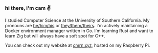 ### hi there, i'm cam ✌

I studied Computer Science at the University of Southern California. My pronouns are [he/him/his](https://pronoun.is/he/.../himself) or [they/them/theirs](https://pronoun.is/they/.../themselves).
I'm actively maintaining a Docker environment manager written in Go. I'm learning Rust and want to learn Zig but will
always have a soft spot for C++.

You can check out my website at [cmrn.xyz](https://cmrn.xyz), hosted on my Raspberry Pi.



<!--
**camerondurham/camerondurham** is a ✨ _special_ ✨ repository because its `README.md` (this file) appears on your GitHub profile.

<a href="https://github.com/anuraghazra/github-readme-stats">
  <img align="left" src="https://github-readme-stats.vercel.app/api/top-langs/?username=camerondurham&hide=php,html&langs_count=5&layout=compact&theme=dark" />
</a>

-->
